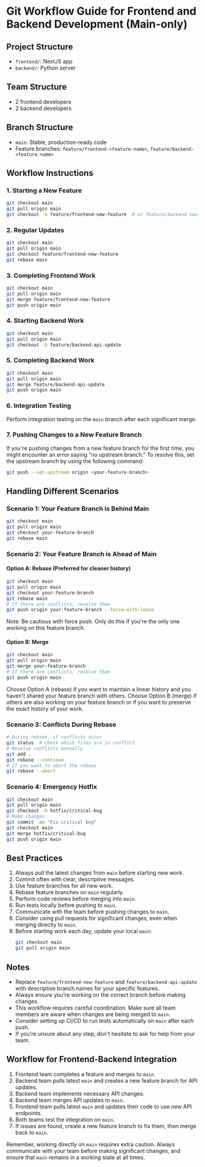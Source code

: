 # Git Workflow Guide for Frontend and Backend Development (Main-only)

## Project Structure
- `frontend/`: NextJS app
- `backend/`: Python server

## Team Structure
- 2 frontend developers
- 2 backend developers

## Branch Structure
- `main`: Stable, production-ready code
- Feature branches: `feature/frontend-<feature-name>`, `feature/backend-<feature-name>`

## Workflow Instructions

### 1. Starting a New Feature

```bash
git checkout main
git pull origin main
git checkout -b feature/frontend-new-feature  # or feature/backend-new-feature
```

### 2. Regular Updates

```bash
git checkout main
git pull origin main
git checkout feature/frontend-new-feature
git rebase main
```

### 3. Completing Frontend Work

```bash
git checkout main
git pull origin main
git merge feature/frontend-new-feature
git push origin main
```

### 4. Starting Backend Work

```bash
git checkout main
git pull origin main
git checkout -b feature/backend-api-update
```

### 5. Completing Backend Work

```bash
git checkout main
git pull origin main
git merge feature/backend-api-update
git push origin main
```

### 6. Integration Testing

Perform integration testing on the `main` branch after each significant merge.

### 7. Pushing Changes to a New Feature Branch

If you're pushing changes from a new feature branch for the first time, you might encounter an error saying "no upstream branch." To resolve this, set the upstream branch by using the following command:

```bash
git push --set-upstream origin <your-feature-branch>
```

## Handling Different Scenarios

### Scenario 1: Your Feature Branch is Behind Main

```bash
git checkout main
git pull origin main
git checkout your-feature-branch
git rebase main
```

### Scenario 2: Your Feature Branch is Ahead of Main

#### Option A: Rebase (Preferred for cleaner history)

```bash
git checkout main
git pull origin main
git checkout your-feature-branch
git rebase main
# If there are conflicts, resolve them
git push origin your-feature-branch --force-with-lease
```

Note: Be cautious with force push. Only do this if you're the only one working on this feature branch.

#### Option B: Merge

```bash
git checkout main
git pull origin main
git merge your-feature-branch
# If there are conflicts, resolve them
git push origin main
```

Choose Option A (rebase) if you want to maintain a linear history and you haven't shared your feature branch with others. Choose Option B (merge) if others are also working on your feature branch or if you want to preserve the exact history of your work.

### Scenario 3: Conflicts During Rebase

```bash
# During rebase, if conflicts occur
git status  # Check which files are in conflict
# Resolve conflicts manually
git add .
git rebase --continue
# If you want to abort the rebase
git rebase --abort
```

### Scenario 4: Emergency Hotfix

```bash
git checkout main
git pull origin main
git checkout -b hotfix/critical-bug
# Make changes
git commit -am "Fix critical bug"
git checkout main
git merge hotfix/critical-bug
git push origin main
```

## Best Practices

1. Always pull the latest changes from `main` before starting new work.
2. Commit often with clear, descriptive messages.
3. Use feature branches for all new work.
4. Rebase feature branches on `main` regularly.
5. Perform code reviews before merging into `main`.
6. Run tests locally before pushing to `main`.
7. Communicate with the team before pushing changes to `main`.
8. Consider using pull requests for significant changes, even when merging directly to `main`.
9. Before starting work each day, update your local `main`:
   ```bash
   git checkout main
   git pull origin main
   ```

## Notes

- Replace `feature/frontend-new-feature` and `feature/backend-api-update` with descriptive branch names for your specific features.
- Always ensure you're working on the correct branch before making changes.
- This workflow requires careful coordination. Make sure all team members are aware when changes are being merged to `main`.
- Consider setting up CI/CD to run tests automatically on `main` after each push.
- If you're unsure about any step, don't hesitate to ask for help from your team.

## Workflow for Frontend-Backend Integration

1. Frontend team completes a feature and merges to `main`.
2. Backend team pulls latest `main` and creates a new feature branch for API updates.
3. Backend team implements necessary API changes.
4. Backend team merges API updates to `main`.
5. Frontend team pulls latest `main` and updates their code to use new API endpoints.
6. Both teams test the integration on `main`.
7. If issues are found, create a new feature branch to fix them, then merge back to `main`.

Remember, working directly on `main` requires extra caution. Always communicate with your team before making significant changes, and ensure that `main` remains in a working state at all times.